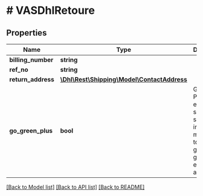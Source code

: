 # # VASDhlRetoure

## Properties

Name | Type | Description | Notes
------------ | ------------- | ------------- | -------------
**billing_number** | **string** |  |
**ref_no** | **string** |  | [optional]
**return_address** | [**\Dhl\Rest\Shipping\Model\ContactAddress**](ContactAddress.md) |  | [optional]
**go_green_plus** | **bool** | GoGreen Plus enables sustainable shipping by investing in measures to reduce greenhouse gas emissions at DHL. | [optional]

[[Back to Model list]](../../README.md#models) [[Back to API list]](../../README.md#endpoints) [[Back to README]](../../README.md)
